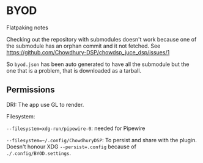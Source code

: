BYOD
====


Flatpaking notes

Checking out the repository with submodules doesn't work because one
of the submodule has an orphan commit and it not fetched.
See https://github.com/Chowdhury-DSP/chowdsp_juce_dsp/issues/1

So `byod.json` has been auto generated to have all the submodule but
the one that is a problem, that is downloaded as a tarball.

Permissions
-----------

DRI: The app use GL to render.

Filesystem:

`--filesystem=xdg-run/pipewire-0`: needed for Pipewire

`--filesystem=~/.config/ChowdhuryDSP`: To persist and share with the
plugin. Doesn't honour XDG
`--persist=.config` because of `./.config/BYOD.settings`.
